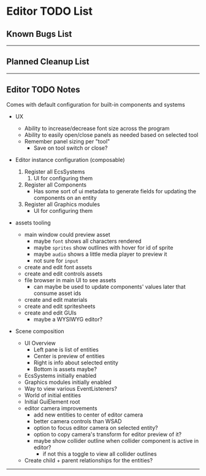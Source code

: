 # Editor TODO List

## Known Bugs List

-----------------------------------------------------------------------------------------------------------------------

## Planned Cleanup List

-----------------------------------------------------------------------------------------------------------------------

## Editor TODO Notes

Comes with default configuration for built-in components and systems

* UX
    * Ability to increase/decrease font size across the program
    * Ability to easily open/close panels as needed based on selected tool
    * Remember panel sizing per "tool"
        * Save on tool switch or close?

* Editor instance configuration (composable)
    1. Register all EcsSystems
        1. UI for configuring them
    2. Register all Components
        * Has some sort of ui metadata to generate fields for updating the components on an entity
    3. Register all Graphics modules
        * UI for configuring them

* assets tooling
    * main window could preview asset
        * maybe `font` shows all characters rendered
        * maybe `sprites` show outlines with hover for id of sprite
        * maybe `audio` shows a little media player to preview it
        * not sure for `input`
    * create and edit font assets
    * create and edit controls assets
    * file browser in main UI to see assets
        * can maybe be used to update components' values later that consume asset ids
    * create and edit materials
    * create and edit spritesheets
    * create and edit GUIs
        * maybe a WYSIWYG editor?

* Scene composition
    * UI Overview
        * Left pane is list of entities
        * Center is preview of entities
        * Right is info about selected entity
        * Bottom is assets maybe?
    * EcsSystems initially enabled
    * Graphics modules initially enabled
    * Way to view various EventListeners?
    * World of initial entities
    * Initial GuiElement root
    * editor camera improvements
        * add new entities to center of editor camera
        * better camera controls than WSAD
        * option to focus editor camera on selected entity?
        * option to copy camera's transform for editor preview of it?
        * maybe show collider outline when collider component is active in editor?
            * if not this a toggle to view all collider outlines
    * Create child + parent relationships for the entities?

-----------------------------------------------------------------------------------------------------------------------
